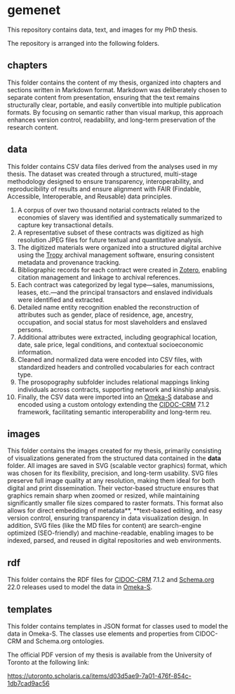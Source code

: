 # gemenet

This repository contains data, text, and images for my PhD thesis.

The repository is arranged into the following folders.

## chapters

This folder contains the content of my thesis, organized into chapters and sections written in Markdown format. Markdown was deliberately chosen to separate content from presentation, ensuring that the text remains structurally clear, portable, and easily convertible into multiple publication formats. By focusing on semantic rather than visual markup, this approach enhances version control, readability, and long-term preservation of the research content.

## data

This folder contains CSV data files derived from the analyses used in my thesis. The dataset was created through a structured, multi-stage methodology designed to ensure transparency, interoperability, and reproducibility of results and ensure alignment with FAIR (Findable, Accessible, Interoperable, and Reusable) data principles.

1. A corpus of over two thousand notarial contracts related to the economies of slavery was identified and systematically summarized to capture key transactional details.
2. A representative subset of these contracts was digitized as high resolution JPEG files for future textual and quantitative analysis.
3. The digitized materials were organized into a structured digital archive using the [Tropy](https://tropy.org/) archival management software, ensuring consistent metadata and provenance tracking.
4. Bibliographic records for each contract were created in [Zotero](https://www.zotero.org/), enabling citation management and linkage to archival references.
5. Each contract was categorized by legal type—sales, manumissions, leases, etc.—and the principal transactors and enslaved individuals were identified and extracted.
6. Detailed name entity recognition enabled the reconstruction of attributes such as gender, place of residence, age, ancestry, occupation, and social status for most slaveholders and enslaved persons.
7. Additional attributes were extracted, including geographical location, date, sale price, legal conditions, and contextual socioeconomic information.
8. Cleaned and normalized data were encoded into CSV files, with standardized headers and controlled vocabularies for each contract type.
9. The prosopography subfolder includes relational mappings linking individuals across contracts, supporting network and kinship analysis.
10. Finally, the CSV data were imported into an [Omeka-S](https://omeka.org/s/) database and encoded using a custom ontology extending the [CIDOC-CRM](https://cidoc-crm.org/) 7.1.2 framework, facilitating semantic interoperability and long-term reu.

## images

This folder contains the images created for my thesis, primarily consisting of visualizations generated from the structured data contained in the **data** folder. All images are saved in SVG (scalable vector graphics) format, which was chosen for its flexibility, precision, and long-term usability. SVG files preserve full image quality at any resolution, making them ideal for both digital and print dissemination. Their vector-based structure ensures that graphics remain sharp when zoomed or resized, while maintaining significantly smaller file sizes compared to raster formats. This format also allows for direct embedding of metadata**, **text-based editing, and easy version control, ensuring transparency in data visualization design. In addition, SVG files (like the MD files for content) are search-engine optimized (SEO-friendly) and machine-readable, enabling images to be indexed, parsed, and reused in digital repositories and web environments.

## rdf

This folder contains the RDF files for [CIDOC-CRM](https://cidoc-crm.org/) 7.1.2 and [Schema.org](https://schema.org/) 22.0 releases used to model the data in [Omeka-S](https://omeka.org/s/).

## templates

This folder contains templates in JSON format for classes used to model the data in Omeka-S. The classes use elements and properties from CIDOC-CRM and Schema.org ontologies.


The official PDF version of my thesis is available from the University of Toronto at the following link:

https://utoronto.scholaris.ca/items/d03d5ae9-7a01-476f-854c-1db7cad9ac56
